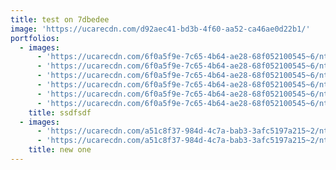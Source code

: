 ```yaml
---
title: test on 7dbedee
image: 'https://ucarecdn.com/d92aec41-bd3b-4f60-aa52-ca46ae0d22b1/'
portfolios:
  - images:
      - 'https://ucarecdn.com/6f0a5f9e-7c65-4b64-ae28-68f052100545~6/nth/0/'
      - 'https://ucarecdn.com/6f0a5f9e-7c65-4b64-ae28-68f052100545~6/nth/1/'
      - 'https://ucarecdn.com/6f0a5f9e-7c65-4b64-ae28-68f052100545~6/nth/2/'
      - 'https://ucarecdn.com/6f0a5f9e-7c65-4b64-ae28-68f052100545~6/nth/3/'
      - 'https://ucarecdn.com/6f0a5f9e-7c65-4b64-ae28-68f052100545~6/nth/4/'
      - 'https://ucarecdn.com/6f0a5f9e-7c65-4b64-ae28-68f052100545~6/nth/5/'
    title: ssdfsdf
  - images:
      - 'https://ucarecdn.com/a51c8f37-984d-4c7a-bab3-3afc5197a215~2/nth/0/'
      - 'https://ucarecdn.com/a51c8f37-984d-4c7a-bab3-3afc5197a215~2/nth/1/'
    title: new one
---
```


